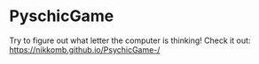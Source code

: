 # PyschicGame 
Try to figure out what letter the computer is thinking!
Check it out: 
https://nikkomb.github.io/PsychicGame-/
